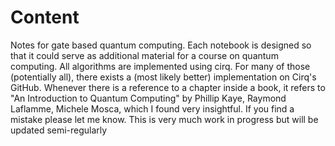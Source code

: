 Content
============= 
Notes for gate based quantum computing.
Each notebook is designed so that it could serve as additional material for a course on quantum computing.
All algorithms are implemented using cirq. For many of those (potentially all), there exists a (most likely better) implementation on Cirq's GitHub.
Whenever there is a reference to a chapter inside a book, it refers to "An Introduction to Quantum Computing" by Phillip Kaye, Raymond Laflamme, Michele Mosca, which I found very insightful.
If you find a mistake please let me know.
This is very much work in progress but will be updated semi-regularly 
